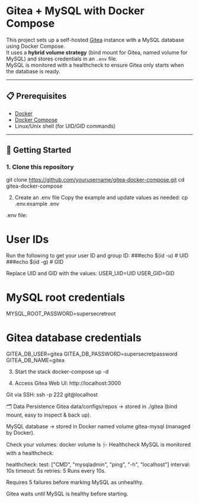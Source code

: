 # Gitea + MySQL with Docker Compose

This project sets up a self-hosted [Gitea](https://gitea.io/) instance with a MySQL database using Docker Compose.  
It uses a **hybrid volume strategy** (bind mount for Gitea, named volume for MySQL) and stores credentials in an `.env` file.  
MySQL is monitored with a healthcheck to ensure Gitea only starts when the database is ready.

---

## 📋 Prerequisites
- [Docker](https://docs.docker.com/get-docker/)
- [Docker Compose](https://docs.docker.com/compose/)
- Linux/Unix shell (for UID/GID commands)

---

## 🚀 Getting Started

### 1. Clone this repository
git clone https://github.com/yourusername/gitea-docker-compose.git
cd gitea-docker-compose

2. Create an .env file
Copy the example and update values as needed:
cp .env.example .env

.env file:

# User IDs
Run the following to get your user ID and group ID:
###echo $(id -u) # UID
###echo $(id -g) # GID

Replace UID and GID with the values:
USER_UID=UID
USER_GID=GID

# MySQL root credentials
MYSQL_ROOT_PASSWORD=supersecretroot

# Gitea database credentials
GITEA_DB_USER=gitea
GITEA_DB_PASSWORD=supersecretpassword
GITEA_DB_NAME=gitea

3. Start the stack
docker-compose up -d

4. Access Gitea
Web UI: http://localhost:3000

Git via SSH: ssh -p 222 git@localhost

🗂️ Data Persistence
Gitea data/configs/repos → stored in ./gitea (bind mount, easy to inspect & back up).

MySQL database → stored in Docker named volume gitea-mysql (managed by Docker).

Check your volumes:
docker volume ls
🩺 Healthcheck
MySQL is monitored with a healthcheck:

healthcheck:
  test: ["CMD", "mysqladmin", "ping", "-h", "localhost"]
  interval: 10s
  timeout: 5s
  retries: 5
Runs every 10s.

Requires 5 failures before marking MySQL as unhealthy.

Gitea waits until MySQL is healthy before starting.

